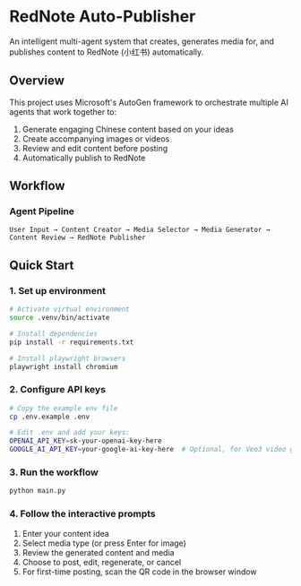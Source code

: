 # RedNote Auto-Publisher

An intelligent multi-agent system that creates, generates media for, and publishes content to RedNote (小红书) automatically.

## Overview

This project uses Microsoft's AutoGen framework to orchestrate multiple AI agents that work together to:

1. Generate engaging Chinese content based on your ideas
2. Create accompanying images or videos
3. Review and edit content before posting
4. Automatically publish to RedNote

## Workflow

### Agent Pipeline

```
User Input → Content Creator → Media Selector → Media Generator → Content Review → RedNote Publisher
```

## Quick Start

### 1. Set up environment

```bash
# Activate virtual environment
source .venv/bin/activate

# Install dependencies
pip install -r requirements.txt

# Install playwright browsers
playwright install chromium
```

### 2. Configure API keys

```bash
# Copy the example env file
cp .env.example .env

# Edit .env and add your keys:
OPENAI_API_KEY=sk-your-openai-key-here
GOOGLE_AI_API_KEY=your-google-ai-key-here  # Optional, for Veo3 video generation
```

### 3. Run the workflow

```bash
python main.py
```

### 4. Follow the interactive prompts

1. Enter your content idea
2. Select media type (or press Enter for image)
3. Review the generated content and media
4. Choose to post, edit, regenerate, or cancel
5. For first-time posting, scan the QR code in the browser window
